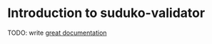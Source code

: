 # Introduction to suduko-validator

TODO: write [great documentation](http://jacobian.org/writing/what-to-write/)
